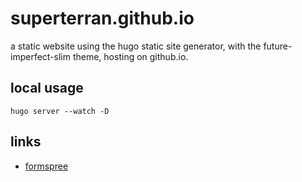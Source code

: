 # superterran.github.io

a static website using the hugo static site generator, with the future-imperfect-slim theme, hosting on github.io. 

## local usage

```/bin/bash
hugo server --watch -D
```

## links

* [formspree](https://formspree.io/forms/xyylkwoz/submissions)
